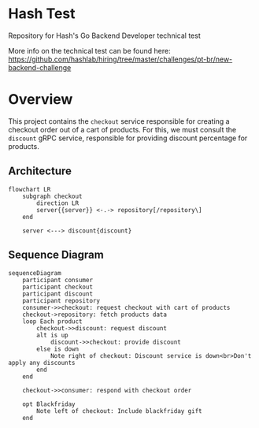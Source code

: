 # Hash Test

Repository for Hash's Go Backend Developer technical test

More info on the technical test can be found here: https://github.com/hashlab/hiring/tree/master/challenges/pt-br/new-backend-challenge

# Overview

This project contains the `checkout` service responsible for creating a checkout order out of a cart of products. For this, we must consult the `discount` gRPC service, responsible for providing discount percentage for products.


## Architecture

```mermaid
flowchart LR
    subgraph checkout
        direction LR
        server{{server}} <-.-> repository[/repository\]
    end
    
    server <---> discount{discount}
```

## Sequence Diagram

```mermaid
sequenceDiagram
    participant consumer
    participant checkout
    participant discount
    participant repository
    consumer->>checkout: request checkout with cart of products
    checkout->repository: fetch products data
    loop Each product
        checkout->>discount: request discount
        alt is up
            discount->>checkout: provide discount
        else is down
            Note right of checkout: Discount service is down<br>Don't apply any discounts
        end
    end

    checkout->>consumer: respond with checkout order

    opt Blackfriday
        Note left of checkout: Include blackfriday gift  
    end
```